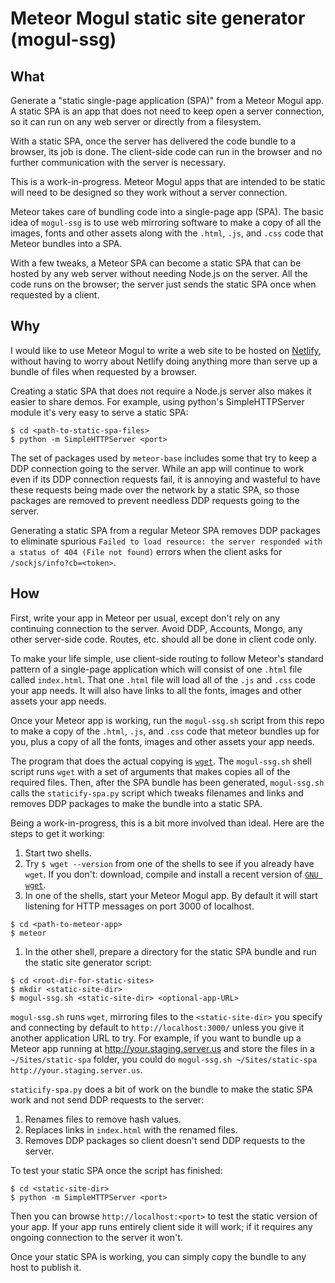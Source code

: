 # Meteor Mogul static site generator (mogul-ssg)

## What

Generate a "static single-page application (SPA)" from a Meteor Mogul app.  A static SPA is an app that does not need to keep open a server connection, so it can run on any web server or directly from a filesystem.

With a static SPA, once the server has delivered the code bundle to a browser, its job is done.  The client-side code can run in the browser and no further communication with the server is necessary.

This is a work-in-progress.  Meteor Mogul apps that are intended to be static will need to be designed so they work without a server connection.

Meteor takes care of bundling code into a single-page app (SPA).  The basic idea of `mogul-ssg` is to use web mirroring software to make a copy of all the images, fonts and other assets along with the `.html`, `.js`, and `.css` code that Meteor bundles into a SPA.

With a few tweaks, a Meteor SPA can become a static SPA that can be hosted by any web server without needing Node.js on the server.  All the code runs on the browser; the server just sends the static SPA once when requested by a client.

## Why

I would like to use Meteor Mogul to write a web site to be hosted on [Netlify](https://www.netlify.com/), without having to worry about Netlify doing anything more than serve up a bundle of files when requested by a browser.

Creating a static SPA that does not require a Node.js server also makes it easier to share demos.  For example, using python's SimpleHTTPServer module it's very easy to serve a static SPA:

```
$ cd <path-to-static-spa-files>
$ python -m SimpleHTTPServer <port>
```

The set of packages used by `meteor-base` includes some that try to keep a DDP connection going to the server.  While an app will continue to work even if its DDP connection requests fail, it is annoying and wasteful to have these requests being made over the network by a static SPA, so those packages are removed to prevent needless DDP requests going to the server.

Generating a static SPA from a regular Meteor SPA removes DDP packages to eliminate spurious `Failed to load resource: the server responded with a status of 404 (File not found)` errors when the client asks for `/sockjs/info?cb=<token>`.

## How

First, write your app in Meteor per usual, except don't rely on any continuing connection to the server.  Avoid DDP, Accounts, Mongo, any other server-side code.  Routes, etc. should all be done in client code only.

To make your life simple, use client-side routing to follow Meteor's standard pattern of a single-page application which will consist of one `.html` file called `index.html`.  That one `.html` file will load all of the `.js` and `.css` code your app needs.  It will also have links to all the fonts, images and other assets your app needs.

Once your Meteor app is working, run the `mogul-ssg.sh` script from this repo to make a copy of the `.html`, `.js`, and `.css` code that meteor bundles up for you, plus a copy of all the fonts, images and other assets your app needs.

The program that does the actual copying is [`wget`](https://www.gnu.org/software/wget/).  The `mogul-ssg.sh` shell script runs `wget` with a set of arguments that makes copies all of the required files.  Then, after the SPA bundle has been generated, `mogul-ssg.sh` calls the `staticify-spa.py` script which tweaks filenames and links and removes DDP packages to make the bundle into a static SPA.

Being a work-in-progress, this is a bit more involved than ideal.  Here are the steps to get it working:

1. Start two shells.
1. Try `$ wget --version` from one of the shells to see if you already have `wget`.  If you don't: download, compile and install a recent version of [`GNU wget`](https://www.gnu.org/software/wget/).  
1. In one of the shells, start your Meteor Mogul app.  By default it will start listening for HTTP messages on port 3000 of localhost.

```
$ cd <path-to-meteor-app>
$ meteor
```

1. In the other shell, prepare a directory for the static SPA bundle and run the static site generator script:

```
$ cd <root-dir-for-static-sites>
$ mkdir <static-site-dir>
$ mogul-ssg.sh <static-site-dir> <optional-app-URL>
```

`mogul-ssg.sh` runs `wget`, mirroring files to the `<static-site-dir>` you specify and connecting by default to `http://localhost:3000/` unless you give it another application URL to try.  For example, if you want to bundle up a Meteor app running at http://your.staging.server.us and store the files in a `~/Sites/static-spa` folder, you could do `mogul-ssg.sh ~/Sites/static-spa http://your.staging.server.us`.

`staticify-spa.py` does a bit of work on the bundle to make the static SPA work and not send DDP requests to the server:

1. Renames files to remove hash values.
2. Replaces links in `index.html` with the renamed files.
3. Removes DDP packages so client doesn't send DDP requests to the server.

To test your static SPA once the script has finished:

```
$ cd <static-site-dir>
$ python -m SimpleHTTPServer <port>
```

Then you can browse `http://localhost:<port>` to test the static version of your app.  If your app runs entirely client side it will work; if it requires any ongoing connection to the server it won't.

Once your static SPA is working, you can simply copy the bundle to any host to publish it.
